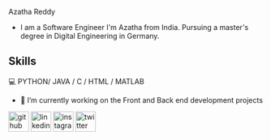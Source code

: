 Azatha Reddy
- I am a Software Engineer
I'm Azatha from India. Pursuing a master's degree in Digital Engineering in Germany. 

## Skills
💻 PYTHON/ JAVA / C /  HTML / MATLAB

- 🔭 I’m currently working on the Front and Back end development projects 


[<img src='https://cdn.jsdelivr.net/npm/simple-icons@3.0.1/icons/github.svg' alt='github' height='40'>](https://github.com/AzathaReddy)  [<img src='https://cdn.jsdelivr.net/npm/simple-icons@3.0.1/icons/linkedin.svg' alt='linkedin' height='40'>](https://www.linkedin.com/in/https://www.linkedin.com/in/azatha-reddy-appireddy-3964bb155?lipi=urn%3Ali%3Apage%3Ad_flagship3_profile_view_base_contact_details%3BG4qhvgfCRsKLwxoijbXZCg%3D%3D/)  [<img src='https://cdn.jsdelivr.net/npm/simple-icons@3.0.1/icons/instagram.svg' alt='instagram' height='40'>](https://www.instagram.com/ajathareddy/)  [<img src='https://cdn.jsdelivr.net/npm/simple-icons@3.0.1/icons/twitter.svg' alt='twitter' height='40'>](https://twitter.com/ajatha24)  

